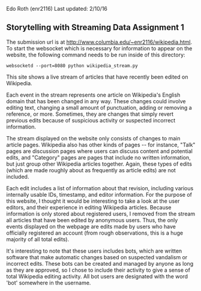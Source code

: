 Edo Roth (enr2116)
Last updated: 2/10/16

Storytelling with Streaming Data Assignment 1
-------------------

 The submission url is at http://www.columbia.edu/~enr2116/wikipedia.html. To start the websocket which is necessary for information to appear on the website, the following command needs to be run inside of this directory:

 ` websocketd --port=8080 python wikipedia_stream.py `

 This site shows a live stream of articles that have recently been edited on Wikipedia.

 Each event in the stream represents one article on Wikipedia's English domain that has been changed in any way. These changes could involve editing text, changing a small amount of punctuation, adding or removing a reference, or more. Sometimes, they are changes that simply revert previous edits because of suspicious activity or suspected incorrect information. 

 The stream displayed on the website only consists of changes to main article pages. Wikipedia also has other kinds of pages -- for instance, "Talk" pages are discussion pages where users can discuss content and potential edits, and "Category" pages are pages that include no written information, but just group other Wikipedia articles together. Again, these types of edits (which are made roughly about as frequently as article edits) are not included.

 Each edit includes a list of information about that revision, including various internally usable IDs, timestamp, and editor information. For the purpose of this website, I thought it would be interesting to take a look at the user editors, and their experience in editing Wikipedia articles. Because information is only stored about registered users, I removed from the stream all articles that have been edited by anonymous users. Thus, the only events displayed on the webpage are edits made by users who have officially registered an account (from rough observations, this is a huge majority of all total edits).

 It's interesting to note that these users includes bots, which are written software that make automatic changes based on suspected vandalism or incorrect edits. These bots can be created and managed by anyone as long as they are approved, so I chose to include their activity to give a sense of total Wikipedia editing activity. All bot users are designated with the word 'bot' somewhere in the username.